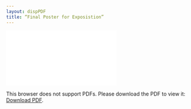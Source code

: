 ```yaml
---
layout: dispPDF
title: “Final Poster for Exposistion”
---
```


<object data="/portfolio/images/PDFs/Final_Expo_Poster.pdf" type="application/pdf" width="900px" height="px">
    <embed src="/portfolio/images/PDFs/Final_Expo_Poster.pdf">
        <p>This browser does not support PDFs. Please download the PDF to view it: <a href="/portfolio/images/PDFs/Final_Expo_Poster.pdf">Download PDF</a>.</p>
    </embed>
</object>
